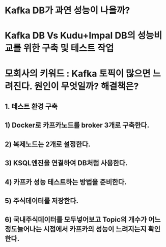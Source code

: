 # Kafka DB가 과연 성능이 나올까?
# Kafka DB Vs Kudu+Impal DB의 성능비교를 위한 구축 및 테스트 작업
# 모회사의 키워드 : Kafka 토픽이 많으면 느려진다. 원인이 무엇일까? 해결책은?

## 1. 테스트 환경 구축
## 1) Docker로 카프카노드를 broker 3개로 구축한다.
## 2) 복제노드는 2개로 설정한다.
## 3) KSQL엔진을 연결하여 DB처럼 사용한다.
## 4) 카프카 성능 테스트하는 방법을 준비한다.
## 5) 주식데이터를 저장한다.
## 6) 국내주식데이터를 모두넣어보고 Topic의 개수가 어느정도늘어나는 시점에서 카프카의 성능이 느려지는지 확인한다.
